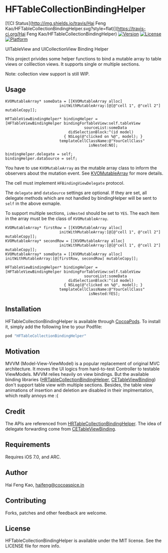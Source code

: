# HFTableCollectionBindingHelper

[![CI Status](http://img.shields.io/travis/Hai Feng Kao/HFTableCollectionBindingHelper.svg?style=flat)](https://travis-ci.org/Hai Feng Kao/HFTableCollectionBindingHelper)
[![Version](https://img.shields.io/cocoapods/v/HFTableCollectionBindingHelper.svg?style=flat)](http://cocoapods.org/pods/HFTableCollectionBindingHelper)
[![License](https://img.shields.io/cocoapods/l/HFTableCollectionBindingHelper.svg?style=flat)](http://cocoapods.org/pods/HFTableCollectionBindingHelper)
[![Platform](https://img.shields.io/cocoapods/p/HFTableCollectionBindingHelper.svg?style=flat)](http://cocoapods.org/pods/HFTableCollectionBindingHelper)


UITableView and UICollectionView Binding Helper

This project privides some helper functions to bind a mutable array to table views or colllection views. It supports single or multiple sections.

Note: collection view support is still WIP.

## Usage
```objc
KVOMutableArray* someData = [[KVOMutableArray alloc] 
                        initWithMutableArray:[@[@"cell 1", @"cell 2"] mutableCopy]];

HFTableViewBindingHelper* bindingHelper = 
[HFTableViewBindingHelper bindingForTableView:self.tableView 
                                   sourceList:someData 
                            didSelectionBlock:^(id model) 
                          { NSLog(@"clicked on %@", model); } 
                        templateCellClassName:@"YourCellClass"
                                     isNested:NO];

bindingHelper.delegate = self;
bindingHelper.dataSource = self;
```
You have to use `KVOMutableArray` as the mutable array class to inform the observers about the mutation event. See [KVOMutableArray](https://github.com/haifengkao/KVOMutableArray) for more details.

The cell must implement `HFBindingViewDelegate` protocol.

The `delegate` and `dataSource` settings are optional. If they are set, all delegate methods which are not handled by bindingHelper will be sent to `self` in the above exmaple.

To support multiple sections, `isNested` should be set to `YES`. The each item in the array must be the class of `KVOMutableArray`.

```objc
KVOMutableArray* firstRow = [[KVOMutableArray alloc] 
                        initWithMutableArray:[@[@"cell 1", @"cell 2"] mutableCopy]];
KVOMutableArray* secondRow = [[KVOMutableArray alloc] 
                        initWithMutableArray:[@[@"cell 1", @"cell 2"] mutableCopy]];
KVOMutableArray* someData = [[KVOMutableArray alloc] initWithMutableArray:[@[firstRow, secondRow] mutableCopy]];

HFTableViewBindingHelper* bindingHelper = 
[HFTableViewBindingHelper bindingForTableView:self.tableView 
                                   sourceList:someData 
                            didSelectionBlock:^(id model) 
                          { NSLog(@"clicked on %@", model); } 
                        templateCellClassName:@"YourCellClass"
                                     isNested:YES];
```
## Installation

HFTableCollectionBindingHelper is available through [CocoaPods](http://cocoapods.org). To install
it, simply add the following line to your Podfile:

```ruby
pod "HFTableCollectionBindingHelper"
```

## Motivation

MVVM (Model-View-ViewModel) is a popular replacement of original MVC architecture.
It moves the UI logics from hard-to-test Controller to testable ViewModels. MVVM relies heavily on view bindings. But the available binding libraries ([HRTableCollectionBindingHelper](https://github.com/Rannie/HRTableCollectionBindingHelper), [CETableViewBinding](https://github.com/ColinEberhardt/CETableViewBinding)) don't support table view with multiple sections. Besides, the table view animations of insertion and deletion are disabled in their implmentation, which really annoys me :(

## Credit
The APIs are referenced from [HRTableCollectionBindingHelper](https://github.com/Rannie/HRTableCollectionBindingHelper).
The idea of delegate forwarding come from [CETableViewBinding](https://github.com/ColinEberhardt/CETableViewBinding).

## Requirements

Requires iOS 7.0, and ARC.

## Author

Hai Feng Kao, haifeng@cocoaspice.in

## Contributing

Forks, patches and other feedback are welcome.

## License

HFTableCollectionBindingHelper is available under the MIT license. See the LICENSE file for more info.
